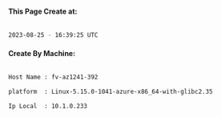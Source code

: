 
   
#### This Page Create at:

```bash

2023-08-25 - 16:39:25 UTC

```

#### Create By Machine:

```bash

Host Name : fv-az1241-392

platform  : Linux-5.15.0-1041-azure-x86_64-with-glibc2.35

Ip Local  : 10.1.0.233

```

